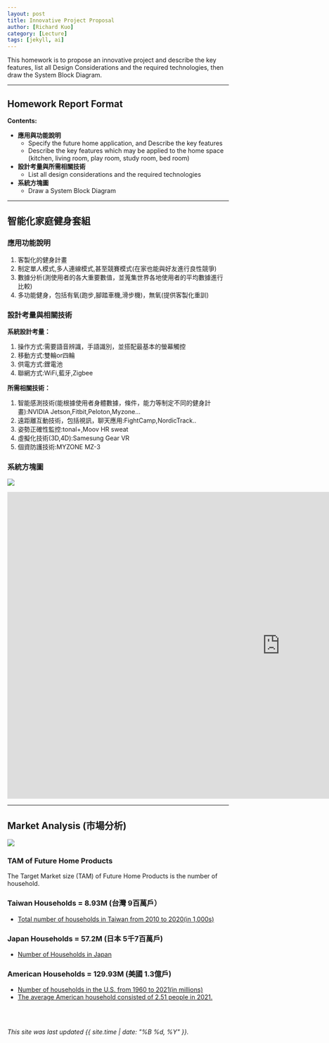 ```yaml
---
layout: post
title: Innovative Project Proposal
author: [Richard Kuo]
category: [Lecture]
tags: [jekyll, ai]
---
```


This homework is to propose an innovative project and describe the key features, list all Design Considerations and the required technologies, then draw the System Block Diagram.

---
## Homework Report Format
**Contents:**<br>
* **應用與功能說明**
  - Specify the future home application, and Describe the key features
  - Describe the key features which may be applied to the home space (kitchen, living room, play room, study room, bed room)
* **設計考量與所需相關技術**
  - List all design considerations and the required technologies
* **系統方塊圖**
  - Draw a System Block Diagram

---
## 智能化家庭健身套組

### 應用功能說明
1. 客製化的健身計畫
2. 制定單人模式,多人連線模式,甚至競賽模式(在家也能與好友進行良性競爭)
3. 數據分析(測使用者的各大重要數值，並蒐集世界各地使用者的平均數據進行比較)
4. 多功能健身，包括有氧(跑步,腳踏車機,滑步機)，無氧(提供客製化重訓)





### 設計考量與相關技術
**系統設計考量：**<br>
1. 操作方式:需要語音辨識，手語識別，並搭配最基本的螢幕觸控
2. 移動方式:雙輪or四輪
3. 供電方式:鋰電池
4. 聯網方式:WiFi,藍牙,Zigbee

**所需相關技術：**
1. 智能感測技術(能根據使用者身體數據，條件，能力等制定不同的健身計畫):NVIDIA Jetson,Fitbit,Peloton,Myzone...
2. 遠距離互動技術，包括視訊，聊天應用:FightCamp,NordicTrack..
3. 姿勢正確性監控:tonal+,Moov HR sweat
4. 虛擬化技術(3D,4D):Samesung Gear VR
5. 個資防護技術:MYZONE MZ-3




### 系統方塊圖
![](https://github.com/pochun0619/MCU-project/blob/main/images/CRM2208.jpg?raw=true)


<iframe width="1239" height="697" src="https://www.youtube.com/embed/DMO8PNpiwUw" title="面對夢想家包夾林書豪的策略 鋼鐵人為何束手無策 龍骨湯到底有沒有料 ft @littlehu" frameborder="0" allow="accelerometer; autoplay; clipboard-write; encrypted-media; gyroscope; picture-in-picture; web-share" allowfullscreen></iframe>


---
## Market Analysis (市場分析)
![](https://blog.hubspot.com/hs-fs/hubfs/tam-sam-som.png?width=1200&name=tam-sam-som.png)

### TAM of Future Home Products
The Target Market size (TAM) of Future Home Products is the number of household.<br>

### Taiwan Households = 8.93M (台灣 9百萬戶）
* [Total number of households in Taiwan from 2010 to 2020(in 1,000s)](https://www.statista.com/statistics/330804/taiwan-national-total-number-of-households/#:~:text=By%20the%20end%20of%202020,households%20in%20the%20previous%20year.)

### Japan Households = 57.2M (日本 5千7百萬戶)
* [Number of Households in Japan](https://www.helgilibrary.com/indicators/number-of-households/japan/) 

### American Households = 129.93M (美國 1.3億戶)
* [Number of households in the U.S. from 1960 to 2021(in millions)](https://www.statista.com/statistics/183635/number-of-households-in-the-us/)<br>
* [The average American household consisted of 2.51 people in 2021.](https://www.statista.com/statistics/183648/average-size-of-households-in-the-us/)<br>

<br>
<br>

*This site was last updated {{ site.time | date: "%B %d, %Y" }}.*


